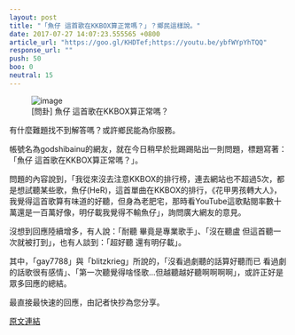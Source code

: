 ```yaml
---
layout: post
title: "「魚仔 這首歌在KKBOX算正常嗎？」？鄉民這樣說。"
date: 2017-07-27 14:07:23.555565 +0800
article_url: "https://goo.gl/KHDTef;https://youtu.be/ybfWYpYhTQQ"
response_url: ""
push: 50
boo: 0
neutral: 15
---
```


<figure>
<img src="https://i.eimg.com.tw/images/fb/multi-platform.png" alt="image">
<figcaption>
[問卦] 魚仔 這首歌在KKBOX算正常嗎？
</figcaption>
</figure>

有什麼難題找不到解答嗎？或許鄉民能為你服務。

帳號名為godshibainu的網友，就在今日稍早於批踢踢貼出一則問題，標題寫著：「魚仔 這首歌在KKBOX算正常嗎？」。

問題的內容說到，「我從來沒去注意KKBOX的排行榜，連去網站也不超過5次，都是想試聽某些歌，魚仔(HeR)，這首單曲在KKBOX的排行，《花甲男孩轉大人》，我覺得這首歌算有味道的好聽，但身為老肥宅，那時看YouTube這歌點閱率數十萬還是一百萬好像，明仔載我覺得不輸魚仔」，詢問廣大網友的意見。

沒想到回應陸續增多，有人說：「耐聽 畢竟是專業歌手」、「沒在聽盧 但這首聽一次就被打到」，也有人談到：「超好聽 還有明仔載」。

其中，「gay7788」與「blitzkrieg」所說的，「沒看過劇聽的話算好聽而已 看過劇的話歌很有感情」、「第一次聽覺得啥怪歌...但越聽越好聽啊啊啊啊」，或許正好是眾多回應的總結。

最直接最快速的回應，由記者快抄為您分享。

<a href = "https://www.ptt.cc/bbs/Gossiping/M.1501092059.A.6BF.html">原文連結</a>

